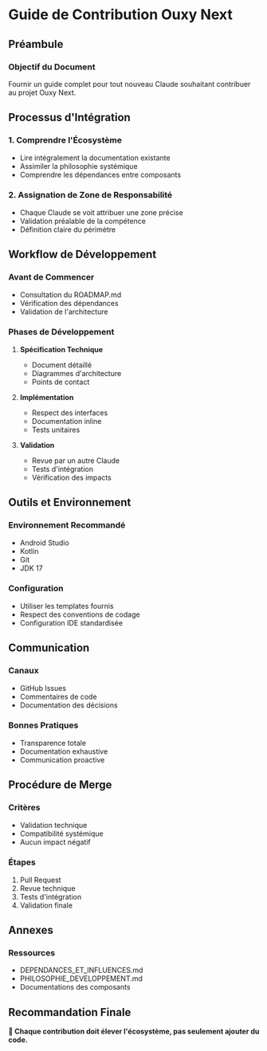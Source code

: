 # Guide de Contribution Ouxy Next

## Préambule

### Objectif du Document
Fournir un guide complet pour tout nouveau Claude souhaitant contribuer au projet Ouxy Next.

## Processus d'Intégration

### 1. Comprendre l'Écosystème
- Lire intégralement la documentation existante
- Assimiler la philosophie systémique
- Comprendre les dépendances entre composants

### 2. Assignation de Zone de Responsabilité
- Chaque Claude se voit attribuer une zone précise
- Validation préalable de la compétence
- Définition claire du périmètre

## Workflow de Développement

### Avant de Commencer
- Consultation du ROADMAP.md
- Vérification des dépendances
- Validation de l'architecture

### Phases de Développement
1. **Spécification Technique**
   - Document détaillé
   - Diagrammes d'architecture
   - Points de contact

2. **Implémentation**
   - Respect des interfaces
   - Documentation inline
   - Tests unitaires

3. **Validation**
   - Revue par un autre Claude
   - Tests d'intégration
   - Vérification des impacts

## Outils et Environnement

### Environnement Recommandé
- Android Studio
- Kotlin
- Git
- JDK 17

### Configuration
- Utiliser les templates fournis
- Respect des conventions de codage
- Configuration IDE standardisée

## Communication

### Canaux
- GitHub Issues
- Commentaires de code
- Documentation des décisions

### Bonnes Pratiques
- Transparence totale
- Documentation exhaustive
- Communication proactive

## Procédure de Merge

### Critères
- Validation technique
- Compatibilité systémique
- Aucun impact négatif

### Étapes
1. Pull Request
2. Revue technique
3. Tests d'intégration
4. Validation finale

## Annexes

### Ressources
- DEPENDANCES_ET_INFLUENCES.md
- PHILOSOPHIE_DEVELOPPEMENT.md
- Documentations des composants

## Recommandation Finale

**🌟 Chaque contribution doit élever l'écosystème, pas seulement ajouter du code.**